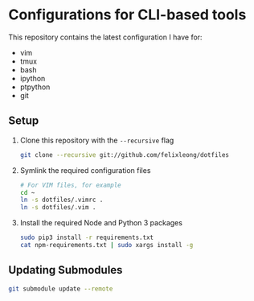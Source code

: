 Configurations for CLI-based tools
==================================

This repository contains the latest configuration I have for:

- vim
- tmux
- bash
- ipython
- ptpython
- git

Setup
-----

1. Clone this repository with the `--recursive` flag

    ```bash
    git clone --recursive git://github.com/felixleong/dotfiles
    ```

2. Symlink the required configuration files

    ```bash
    # For VIM files, for example
    cd ~
    ln -s dotfiles/.vimrc .
    ln -s dotfiles/.vim .
    ```

3. Install the required Node and Python 3 packages

    ```bash
    sudo pip3 install -r requirements.txt
    cat npm-requirements.txt | sudo xargs install -g
    ```

Updating Submodules
-------------------

```bash
git submodule update --remote
```
